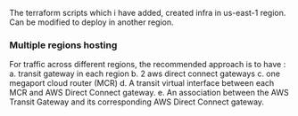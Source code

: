 The terraform scripts which i have added, created infra in us-east-1 region. Can be modified to deploy in another region.

### Multiple regions hosting
For traffic across different regions, the recommended approach is to have : 
a. transit gateway in each region
b. 2 aws direct connect gateways
c. one megaport cloud router (MCR)
d. A transit virtual interface between each MCR and AWS Direct Connect gateway.
e. An association between the AWS Transit Gateway and its corresponding AWS Direct Connect gateway.
